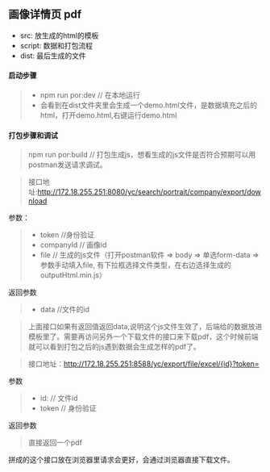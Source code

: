 ## 画像详情页 pdf

+ src: 放生成的html的模板
+ script: 数据和打包流程
+ dist: 最后生成的文件

#### 启动步骤
> + npm run por:dev // 在本地运行
> + 会看到在dist文件夹里会生成一个demo.html文件，是数据填充之后的html，打开demo.html,右键运行demo.html 
#### 打包步骤和调试
>npm run por:build // 打包生成js，想看生成的js文件是否符合预期可以用postman发送请求调试。

> 接口地址:http://172.18.255.251:8080/yc/search/portrait/company/export/download

参数：
> + token //身份验证
> + companyId // 画像id
> + file // 生成的js文件（打开postman软件 => body => 单选form-data => 参数手动填入file, 有下拉框选择文件类型，在右边选择生成的outputHtml.min.js）

返回参数
> + data //文件的id

> 上面接口如果有返回值返回data,说明这个js文件生效了，后端给的数据放进模板里了。需要再访问另外一个下载文件的接口来下载pdf，这个时候前端就可以看到打包之后的js遇到数据会生成怎样的pdf了。

> 接口地址：http://172.18.255.251:8588/yc/export/file/excel/{id}?token=

参数
> + id: // 文件id
> + token // 身份验证

返回参数
> 直接返回一个pdf

拼成的这个接口放在浏览器里请求会更好，会通过浏览器直接下载文件。

